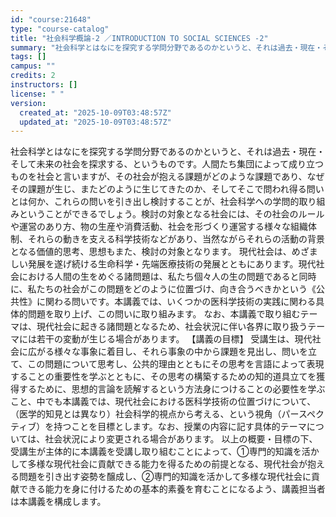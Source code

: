 ```yaml
---
id: "course:21648"
type: "course-catalog"
title: "社会科学概論-2 ／INTRODUCTION TO SOCIAL SCIENCES -2"
summary: "社会科学とはなにを探究する学問分野であるのかというと、それは過去・現在・そして未来の社会を探求する、というものです。人間たち集団によって成り立つものを社会と言いますが、その社会が抱える課題がどのような課題であり、なぜその課題が生じ、またどの…"
tags: []
campus: ""
credits: 2
instructors: []
license: " "
version:
  created_at: "2025-10-09T03:48:57Z"
  updated_at: "2025-10-09T03:48:57Z"
---
```


社会科学とはなにを探究する学問分野であるのかというと、それは過去・現在・そして未来の社会を探求する、というものです。人間たち集団によって成り立つものを社会と言いますが、その社会が抱える課題がどのような課題であり、なぜその課題が生じ、またどのように生じてきたのか、そしてそこで問われ得る問いとは何か、これらの問いを引き出し検討することが、社会科学への学問的取り組みということができるでしょう。検討の対象となる社会には、その社会のルールや運営のあり方、物の生産や消費活動、社会を形づくり運営する様々な組織体制、それらの動きを支える科学技術などがあり、当然ながらそれらの活動の背景となる価値的思考、思想もまた、検討の対象となります。 現代社会は、めざましい発展を遂げ続ける生命科学・先端医療技術の発展とともにあります。現代社会における人間の生をめぐる諸問題は、私たち個々人の生の問題であると同時に、私たちの社会がこの問題をどのように位置づけ、向き合うべきかという《公共性》に関わる問いです。本講義では、いくつかの医科学技術の実践に関わる具体的問題を取り上げ、この問いに取り組みます。 なお、本講義で取り組むテーマは、現代社会に起きる諸問題となるため、社会状況に伴い各界に取り扱うテーマには若干の変動が生じる場合があります。 【講義の目標】 受講生は、現代社会に広がる様々な事象に着目し、それら事象の中から課題を見出し、問いを立て、この問題について思考し、公共的理由とともにその思考を言語によって表現することの重要性を学ぶとともに、その思考の構築するための知的道具立てを獲得するために、思想的言論を読解するという方法身につけることの必要性を学ぶこと、中でも本講義では、現代社会における医科学技術の位置づけについて、（医学的知見とは異なり）社会科学的視点から考える、という視角（パースペクティブ）を持つことを目標とします。なお、授業の内容に記す具体的テーマについては、社会状況により変更される場合があります。 以上の概要・目標の下、受講生が主体的に本講義を受講し取り組むことによって、①専門的知識を活かして多様な現代社会に貢献できる能力を得るための前提となる、現代社会が抱える問題を引き出す姿勢を醸成し、②専門的知識を活かして多様な現代社会に貢献できる能力を身に付けるための基本的素養を育むことになるよう、講義担当者は本講義を構成します。
